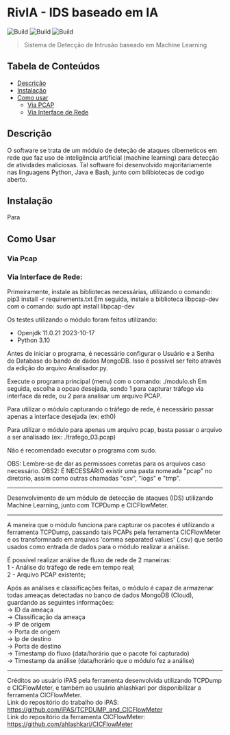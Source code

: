 # RivIA - IDS baseado em IA

![Build](https://img.shields.io/badge/Feito%20com-Python%203.10-green)
![Build](https://img.shields.io/badge/Java%2011-blue)
![Build](https://img.shields.io/badge/Bash-red)

> Sistema de Detecção de Intrusão baseado em Machine Learning

Tabela de Conteúdos
------------
* [Descrição](#descrição)
* [Instalação](#instalação)
* [Como usar](#como-usar)
  * [Via PCAP](#via-pcap)
  * [Via Interface de Rede](#via-interface-de-rede)
	


Descrição
------------

O software se trata de um módulo de deteção de ataques ciberneticos em rede que faz uso de inteligência artificial (machine learning) para detecção de atividades maliciosas. Tal software foi desenvolvido majoritariamente nas linguagens Python, Java e Bash, junto com bilibiotecas de codigo aberto.


Instalação
------------

Para 

Como Usar
------------

### Via Pcap

	
### Via Interface de Rede:


Primeiramente, instale as bibliotecas necessárias, utilizando o comando: pip3 install -r requirements.txt
Em seguida, instale a biblioteca libpcap-dev com o comando: sudo apt install libpcap-dev

Os testes utilizando o módulo foram feitos utilizando:
- Openjdk 11.0.21 2023-10-17
- Python 3.10

Antes de iniciar o programa, é necessário configurar o Usuário e a Senha do Database do bando de dados MongoDB. Isso é possível ser feito através da edição do arquivo Analisador.py.

Execute o programa principal (menu) com o comando: ./modulo.sh
Em seguida, escolha a opcao desejada, sendo 1 para capturar tráfego via interface da rede, ou 2 para analisar um arquivo PCAP.

Para utilizar o módulo capturando o tráfego de rede, é necessário passar apenas a interface desejada (ex: eth0)
								
Para utilizar o módulo para apenas um arquivo pcap, basta passar o arquivo a ser analisado (ex: ./trafego_03.pcap)

Não é recomendado executar o programa com sudo.

OBS: Lembre-se de dar as permissoes corretas para os arquivos caso necessário.
OBS2: É NECESSÁRIO existir uma pasta nomeada "pcap" no diretorio, assim como outras chamadas "csv", "logs" e "tmp".

--------------------------

Desenvolvimento de um módulo de detecção de ataques (IDS) utilizando Machine Learning, junto com TCPDump e CICFlowMeter.

<hr>

A maneira que o módulo funciona para capturar os pacotes é utilizando a ferramenta TCPDump, passando tais PCAPs pela ferramenta CICFlowMeter e os transformnado em arquivos 'comma separated values' (.csv) que serão usados como entrada de dados para o módulo realizar a análise.

É possível realizar análise de fluxo de rede de 2 maneiras: <br>
1 - Análise do tráfego de rede em tempo real; <br>
2 - Arquivo PCAP existente; <br>

Após as análises e classificações feitas, o módulo é capaz de armazenar todas ameaças detectadas no banco de dados MongoDB (Cloud), guardando as seguintes informações: <br>
-> ID da ameaça <br>
-> Classificação da ameaça <br>
-> IP de origem <br>
-> Porta de origem <br>
-> Ip de destino <br>
-> Porta de destino <br>
-> Timestamp do fluxo (data/horário que o pacote foi capturado) <br>
-> Timestamp da análise (data/horário que o módulo fez a análise) <br> 

<hr>

Créditos ao usuário iPAS pela ferramenta desenvolvida utilizando TCPDump e CICFlowMeter, e também ao usuário ahlashkari por disponibilizar a ferramenta CICFlowMeter.<br>
Link do repositório do trabalho do iPAS: https://github.com/iPAS/TCPDUMP_and_CICFlowMeter <br>
Link do repositório da ferramenta CICFlowMeter: https://github.com/ahlashkari/CICFlowMeter <br>
